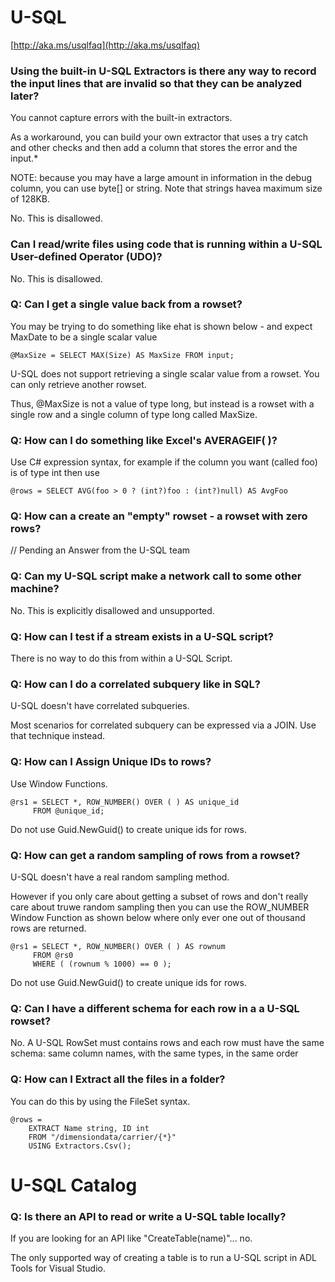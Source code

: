 
# U-SQL

[http://aka.ms/usqlfaq](http://aka.ms/usqlfaq)


### Using the built-in U-SQL Extractors is there any way to record the input lines that are invalid so that they can be analyzed later?

You cannot capture errors with the built-in extractors. 

As a workaround, you can build your own extractor that uses a try catch and other checks and then add a column that stores the error and the input.*

NOTE: because you may have a large amount in information in the debug column, you can use byte[] or string. Note that strings havea maximum size of 128KB.

No. This is disallowed.

### Can I read/write files using code that is running within a U-SQL User-defined Operator (UDO)?

No. This is disallowed.

### Q: Can I get a single value back from a rowset?

You may be trying to do something like ehat is shown below - and expect MaxDate to be a single scalar value

    @MaxSize = SELECT MAX(Size) AS MaxSize FROM input;

U-SQL does not support retrieving a single scalar value from a rowset. You can only retrieve another rowset.

Thus, @MaxSize is not a value of type long, but instead is a rowset with a single row and a single column of type long called MaxSize.

### Q: How can I do something like Excel's AVERAGEIF( )?

Use C# expression syntax, for example if the column you want (called foo) is of type int then use

    @rows = SELECT AVG(foo > 0 ? (int?)foo : (int?)null) AS AvgFoo 

### Q: How can a create an "empty" rowset - a rowset with zero rows?

   // Pending an Answer from the U-SQL team 

### Q: Can my U-SQL script make a network call to some other machine?

No. This is explicitly disallowed and unsupported. 


### Q: How can I test if a stream exists in a U-SQL script?

There is no way to do this from within a U-SQL Script.

### Q: How can I do a correlated subquery like in SQL?

U-SQL  doesn't have correlated subqueries.

Most scenarios for correlated subquery can be expressed via a JOIN. Use that technique instead.


### Q: How can I Assign Unique IDs to rows?

Use Window Functions.

    @rs1 = SELECT *, ROW_NUMBER() OVER ( ) AS unique_id 
         FROM @unique_id;  

Do not use Guid.NewGuid() to create unique ids for rows.

### Q: How can get a random sampling of rows from a rowset?

U-SQL doesn't have a real random sampling method.

However if you only care about getting a subset of rows and don't really care about
truwe random sampling then you can use the ROW_NUMBER Window Function as shown below where only ever 
one out of thousand rows are returned.

    @rs1 = SELECT *, ROW_NUMBER() OVER ( ) AS rownum 
         FROM @rs0
         WHERE ( (rownum % 1000) == 0 );  

Do not use Guid.NewGuid() to create unique ids for rows.


### Q: Can I have a different schema for each row in a a U-SQL rowset?

No. A U-SQL RowSet must contains rows and each row must have the same schema: same column names, with the same types, in the same order


### Q: How can I Extract all the files in a folder?

You can do this by using the FileSet syntax.


    @rows =
        EXTRACT Name string, ID int
        FROM "/dimensiondata/carrier/{*}"
        USING Extractors.Csv();


# U-SQL Catalog

### Q: Is there an API to read or write a U-SQL table locally?

If you are looking for an API like "CreateTable(name)"... no.

The only supported way of creating a table is to run a U-SQL script in ADL Tools for Visual Studio.



